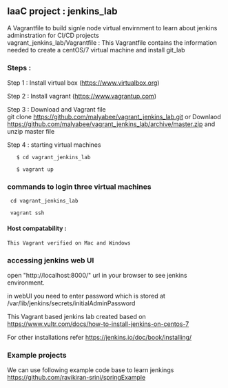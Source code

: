 ## IaaC project : jenkins_lab  
 A Vagrantfile to build signle node virtual envirnment to learn about jenkins adminstration for  CI/CD projects  
 vagrant_jenkins_lab/Vagrantfile  : This Vagrantfile contains the information needed to create a centOS/7 virtual machine and install git_lab


### Steps :  
  Step 1 :  Install virtual box (https://www.virtualbox.org)

  Step 2 :  Install vagrant  (https://www.vagrantup.com)

  Step 3 :  Download and  Vagrant file  
       git clone https://github.com/malyabee/vagrant_jenkins_lab.git
          or 
       Downlaod https://github.com/malyabee/vagrant_jenkins_lab/archive/master.zip and unzip master file 
       

  Step 4  : starting virtual machines 

       $ cd vagrant_jenkins_lab
 
       $ vagrant up

### commands to login three virtual machines
     cd vagrant_jenkins_lab

     vagrant ssh 

#### Host compatability :

    This Vagrant verified on Mac and Windows


### accessing jenkins web UI
  open "http://localhost:8000/" url in  your browser to see jenkins environment.

 in webUI you need to enter password which is stored at  /var/lib/jenkins/secrets/initialAdminPassword 



 This Vagrant based jenkins lab created based on 
 https://www.vultr.com/docs/how-to-install-jenkins-on-centos-7 

 For other installations refer
https://jenkins.io/doc/book/installing/


 ### Example projects  
 
 We can use following example code base to learn jenkings
 https://github.com/ravikiran-srini/springExample
 
 

